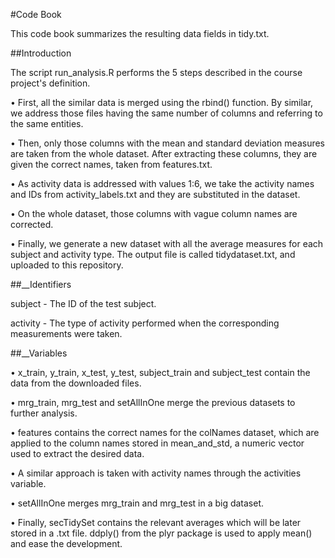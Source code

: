 
 #Code Book

This code book summarizes the resulting data fields in tidy.txt.

 ##Introduction

The script run_analysis.R performs the 5 steps described in the course project's definition.

•	First, all the similar data is merged using the rbind() function. By similar, we address
  those files having the same number of columns and referring to the same entities.
  
•	Then, only those columns with the mean and standard deviation measures are taken from the whole dataset. 
  After extracting these columns, they are given the correct names, taken from features.txt.
  
•	As activity data is addressed with values 1:6, we take the activity names and IDs from activity_labels.txt 
  and they are substituted in the dataset.
  
•	On the whole dataset, those columns with vague column names are corrected.

•	Finally, we generate a new dataset with all the average measures for each subject and activity type. The output
  file is called tidydataset.txt, and uploaded to this repository.

##__Identifiers

subject - The ID of the test subject.

activity - The type of activity performed when the corresponding measurements were taken.

##__Variables

•	x_train, y_train, x_test, y_test, subject_train and subject_test contain the data from the downloaded files.

•	mrg_train, mrg_test and setAllInOne merge the previous datasets to further analysis.

•	features contains the correct names for the colNames dataset, which are applied to the column names 
  stored in mean_and_std, a numeric vector used to extract the desired data.
  
•	A similar approach is taken with activity names through the activities variable.

•	setAllInOne merges mrg_train and mrg_test in a big dataset.

•	Finally, secTidySet contains the relevant averages which will be later stored in a .txt file. 
  ddply() from the plyr package is used to apply mean() and ease the development.
